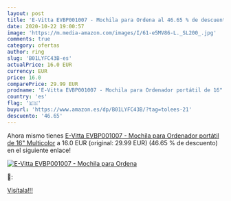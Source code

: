 ```yaml
---
layout: post
title: 'E-Vitta EVBP001007 - Mochila para Ordena al 46.65 % de descuento'
date: 2020-10-22 19:00:57
image: 'https://m.media-amazon.com/images/I/61-e5MV86-L._SL200_.jpg'
comments: true
category: ofertas
author: ring
slug: 'B01LYFC43B-es'
actualPrice: 16.0 EUR
currency: EUR
price: 16.0
comparePrice: 29.99 EUR
prodname: 'E-Vitta EVBP001007 - Mochila para Ordenador portátil de 16"  Multicolor'
country: 'es'
flag: '🇪🇸'
buyurl: 'https://www.amazon.es/dp/B01LYFC43B/?tag=tolees-21'
descuento: '46.65'
---
```


Ahora mismo tienes [E-Vitta EVBP001007 - Mochila para Ordenador portátil de 16"  Multicolor](https://www.amazon.es/dp/B01LYFC43B/?tag=tolees-21) a 16.0 EUR (original: 29.99 EUR) (46.65 %  de descuento) en el siguiente enlace!

[![E-Vitta EVBP001007 - Mochila para Ordena](https://m.media-amazon.com/images/I/61-e5MV86-L._SL200_.jpg)](https://www.amazon.es/dp/B01LYFC43B/?tag=tolees-21)

🔎:


[Visítala!!!](https://www.amazon.es/dp/B01LYFC43B/?tag=tolees-21)
